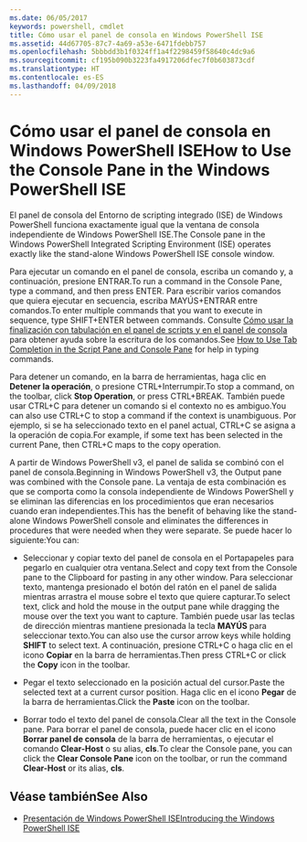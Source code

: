 ```yaml
---
ms.date: 06/05/2017
keywords: powershell, cmdlet
title: Cómo usar el panel de consola en Windows PowerShell ISE
ms.assetid: 44d67705-87c7-4a69-a53e-6471fdebb757
ms.openlocfilehash: 5bbbdd3b1f0324ff1a4f2298459f58640c4dc9a6
ms.sourcegitcommit: cf195b090b3223fa4917206dfec7f0b603873cdf
ms.translationtype: HT
ms.contentlocale: es-ES
ms.lasthandoff: 04/09/2018
---
```

# <a name="how-to-use-the-console-pane-in-the-windows-powershell-ise"></a><span data-ttu-id="71bc3-103">Cómo usar el panel de consola en Windows PowerShell ISE</span><span class="sxs-lookup"><span data-stu-id="71bc3-103">How to Use the Console Pane in the Windows PowerShell ISE</span></span>

<span data-ttu-id="71bc3-104">El panel de consola del Entorno de scripting integrado (ISE) de Windows PowerShell funciona exactamente igual que la ventana de consola independiente de Windows PowerShell ISE.</span><span class="sxs-lookup"><span data-stu-id="71bc3-104">The Console pane in the Windows PowerShell Integrated Scripting Environment (ISE) operates exactly like the stand-alone Windows PowerShell ISE console window.</span></span>

<span data-ttu-id="71bc3-105">Para ejecutar un comando en el panel de consola, escriba un comando y, a continuación, presione ENTRAR.</span><span class="sxs-lookup"><span data-stu-id="71bc3-105">To run a command in the Console Pane, type a command, and then press ENTER.</span></span> <span data-ttu-id="71bc3-106">Para escribir varios comandos que quiera ejecutar en secuencia, escriba MAYÚS+ENTRAR entre comandos.</span><span class="sxs-lookup"><span data-stu-id="71bc3-106">To enter multiple commands that you want to execute in sequence, type SHIFT+ENTER between commands.</span></span> <span data-ttu-id="71bc3-107">Consulte [Cómo usar la finalización con tabulación en el panel de scripts y en el panel de consola](How-to-Use-Tab-Completion-in-the-Script-Pane-and-Console-Pane.md) para obtener ayuda sobre la escritura de los comandos.</span><span class="sxs-lookup"><span data-stu-id="71bc3-107">See [How to Use Tab Completion in the Script Pane and Console Pane](How-to-Use-Tab-Completion-in-the-Script-Pane-and-Console-Pane.md) for help in typing commands.</span></span>

<span data-ttu-id="71bc3-108">Para detener un comando, en la barra de herramientas, haga clic en **Detener la operación**, o presione CTRL+Interrumpir.</span><span class="sxs-lookup"><span data-stu-id="71bc3-108">To stop a command, on the toolbar, click **Stop Operation**, or press CTRL+BREAK.</span></span> <span data-ttu-id="71bc3-109">También puede usar CTRL+C para detener un comando si el contexto no es ambiguo.</span><span class="sxs-lookup"><span data-stu-id="71bc3-109">You can also use CTRL+C to stop a command if the context is unambiguous.</span></span> <span data-ttu-id="71bc3-110">Por ejemplo, si se ha seleccionado texto en el panel actual, CTRL+C se asigna a la operación de copia.</span><span class="sxs-lookup"><span data-stu-id="71bc3-110">For example, if some text has been selected in the current Pane, then CTRL+C maps to the copy operation.</span></span>

<span data-ttu-id="71bc3-111">A partir de Windows PowerShell v3, el panel de salida se combinó con el panel de consola.</span><span class="sxs-lookup"><span data-stu-id="71bc3-111">Beginning in Windows PowerShell v3, the Output pane was combined with the Console pane.</span></span> <span data-ttu-id="71bc3-112">La ventaja de esta combinación es que se comporta como la consola independiente de Windows PowerShell y se eliminan las diferencias en los procedimientos que eran necesarios cuando eran independientes.</span><span class="sxs-lookup"><span data-stu-id="71bc3-112">This has the benefit of behaving like the stand-alone Windows PowerShell console and eliminates the differences in procedures that were needed when they were separate.</span></span> <span data-ttu-id="71bc3-113">Se puede hacer lo siguiente:</span><span class="sxs-lookup"><span data-stu-id="71bc3-113">You can:</span></span>

- <span data-ttu-id="71bc3-114">Seleccionar y copiar texto del panel de consola en el Portapapeles para pegarlo en cualquier otra ventana.</span><span class="sxs-lookup"><span data-stu-id="71bc3-114">Select and copy text from the Console pane to the Clipboard for pasting in any other window.</span></span> <span data-ttu-id="71bc3-115">Para seleccionar texto, mantenga presionado el botón del ratón en el panel de salida mientras arrastra el mouse sobre el texto que quiere capturar.</span><span class="sxs-lookup"><span data-stu-id="71bc3-115">To select text, click and hold the mouse in the output pane while dragging the mouse over the text you want to capture.</span></span> <span data-ttu-id="71bc3-116">También puede usar las teclas de dirección mientras mantiene presionada la tecla **MAYÚS** para seleccionar texto.</span><span class="sxs-lookup"><span data-stu-id="71bc3-116">You can also use the cursor arrow keys while holding **SHIFT** to select text.</span></span> <span data-ttu-id="71bc3-117">A continuación, presione CTRL+C o haga clic en el icono **Copiar** en la barra de herramientas.</span><span class="sxs-lookup"><span data-stu-id="71bc3-117">Then press CTRL+C or click the **Copy** icon in the toolbar.</span></span>

- <span data-ttu-id="71bc3-118">Pegar el texto seleccionado en la posición actual del cursor.</span><span class="sxs-lookup"><span data-stu-id="71bc3-118">Paste the selected text at a current cursor position.</span></span> <span data-ttu-id="71bc3-119">Haga clic en el icono **Pegar** de la barra de herramientas.</span><span class="sxs-lookup"><span data-stu-id="71bc3-119">Click the **Paste** icon on the toolbar.</span></span>

- <span data-ttu-id="71bc3-120">Borrar todo el texto del panel de consola.</span><span class="sxs-lookup"><span data-stu-id="71bc3-120">Clear all the text in the Console pane.</span></span> <span data-ttu-id="71bc3-121">Para borrar el panel de consola, puede hacer clic en el icono **Borrar panel de consola** de la barra de herramientas, o ejecutar el comando **Clear-Host** o su alias, **cls**.</span><span class="sxs-lookup"><span data-stu-id="71bc3-121">To clear the Console pane, you can click the **Clear Console Pane** icon on the toolbar, or run the command **Clear-Host** or its alias, **cls**.</span></span>

## <a name="see-also"></a><span data-ttu-id="71bc3-122">Véase también</span><span class="sxs-lookup"><span data-stu-id="71bc3-122">See Also</span></span>

- [<span data-ttu-id="71bc3-123">Presentación de Windows PowerShell ISE</span><span class="sxs-lookup"><span data-stu-id="71bc3-123">Introducing the Windows PowerShell ISE</span></span>](Introducing-the-Windows-PowerShell-ISE.md)